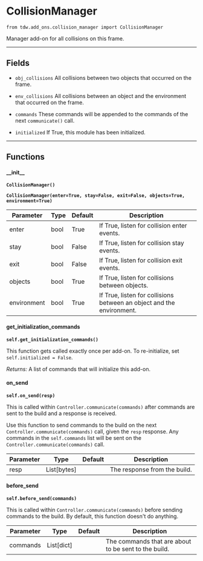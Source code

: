# CollisionManager

`from tdw.add_ons.collision_manager import CollisionManager`

Manager add-on for all collisions on this frame.

***

## Fields

- `obj_collisions` All collisions between two objects that occurred on the frame.

- `env_collisions` All collisions between an object and the environment that occurred on the frame.

- `commands` These commands will be appended to the commands of the next `communicate()` call.

- `initialized` If True, this module has been initialized.

***

## Functions

#### \_\_init\_\_

**`CollisionManager()`**

**`CollisionManager(enter=True, stay=False, exit=False, objects=True, environment=True)`**

| Parameter | Type | Default | Description |
| --- | --- | --- | --- |
| enter |  bool  | True | If True, listen for collision enter events. |
| stay |  bool  | False | If True, listen for collision stay events. |
| exit |  bool  | False | If True, listen for collision exit events. |
| objects |  bool  | True | If True, listen for collisions between objects. |
| environment |  bool  | True | If True, listen for collisions between an object and the environment. |

#### get_initialization_commands

**`self.get_initialization_commands()`**

This function gets called exactly once per add-on. To re-initialize, set `self.initialized = False`.

_Returns:_  A list of commands that will initialize this add-on.

#### on_send

**`self.on_send(resp)`**

This is called within `Controller.communicate(commands)` after commands are sent to the build and a response is received.

Use this function to send commands to the build on the next `Controller.communicate(commands)` call, given the `resp` response.
Any commands in the `self.commands` list will be sent on the `Controller.communicate(commands)` call.

| Parameter | Type | Default | Description |
| --- | --- | --- | --- |
| resp |  List[bytes] |  | The response from the build. |

#### before_send

**`self.before_send(commands)`**

This is called within `Controller.communicate(commands)` before sending commands to the build. By default, this function doesn't do anything.

| Parameter | Type | Default | Description |
| --- | --- | --- | --- |
| commands |  List[dict] |  | The commands that are about to be sent to the build. |